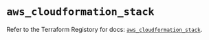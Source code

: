 # `aws_cloudformation_stack`

Refer to the Terraform Registory for docs: [`aws_cloudformation_stack`](https://registry.terraform.io/providers/hashicorp/aws/5.23.1/docs/resources/cloudformation_stack).
